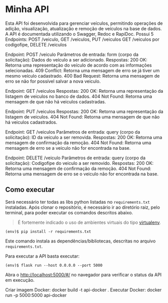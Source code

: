 # Minha API

Esta API foi desenvolvida para gerenciar veículos, permitindo operações de adição, visualização, atualização e remoção de veículos na base de dados. A API é documentada utilizando o Swagger, Redoc e RapiDoc.
Possui 5 Endpoints: POST /veiculo, GET /veiculos, PUT /veiculos GET /veiculos por codigofipe, DELETE /veiculos

Endpoint: POST /veiculo
Parâmetros de entrada:
form (corpo da solicitação): Dados do veículo a ser adicionado.
Respostas:
200 OK: Retorna uma representação do veículo de acordo com as informações selecionadas.
409 Conflict: Retorna uma mensagem de erro se já tiver um mesmo veículo cadastrado.
400 Bad Request: Retorna uma mensagem de erro se não for possível salvar a nova veiculo.

Endpoint: GET /veiculos
Respostas:
200 OK: Retorna uma representação da listagem de veiculos no banco de dados.
404 Not Found: Retorna uma mensagem de que não há veiculos cadastradas.

Endpoint: PUT /veiculos
Respostas:
200 OK: Retorna uma representação da listagem de veiculos.
404 Not Found: Retorna uma mensagem de que não há veiculos cadastrados.

Endpoint: GET /veiculos
Parâmetros de entrada:
query (corpo da solicitação): ID da veiculo a ser removida.
Respostas:
200 OK: Retorna uma mensagem de confirmação da remoção.
404 Not Found: Retorna uma mensagem de erro se a veiculo não for encontrada na base.

Endpoint: DELETE /veiculo
Parâmetros de entrada:
query (corpo da solicitação): Codigofipe do veiculo a ser removido.
Respostas:
200 OK: Retorna uma mensagem de confirmação da remoção.
404 Not Found: Retorna uma mensagem de erro se o veiculo não for encontrada na base.

## Como executar 

Será necessário ter todas as libs python listadas no `requirements.txt` instaladas.
Após clonar o repositório, é necessário ir ao diretório raiz, pelo terminal, para poder executar os comandos descritos abaixo.

> É fortemente indicado o uso de ambientes virtuais do tipo [virtualenv](https://virtualenv.pypa.io/en/latest/installation.html).

```
(env)$ pip install -r requirements.txt
```

Este comando instala as dependências/bibliotecas, descritas no arquivo `requirements.txt`.

Para executar a API  basta executar:

```
(env)$ flask run --host 0.0.0.0 --port 5000
```


Abra o [http://localhost:5000/#/](http://localhost:5000/#/) no navegador para verificar o status da API em execução.



Criar imagem Docker: docker build -t api-docker .
Executar Docker:  docker run -p 5000:5000 api-docker